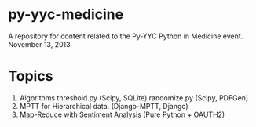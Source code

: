 py-yyc-medicine
===============

A repository for content related to the Py-YYC Python in Medicine event.  November 13, 2013.

Topics
=======

1. Algorithms 
	threshold.py  (Scipy, SQLite)
	randomize.py  (Scipy, PDFGen)
2. MPTT for Hierarchical data. (Django-MPTT, Django)
3. Map-Reduce with Sentiment Analysis (Pure Python + OAUTH2)





